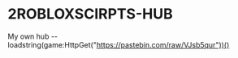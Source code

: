 # 2ROBLOXSCIRPTS-HUB

My own hub -- loadstring(game:HttpGet("https://pastebin.com/raw/VJsb5qur"))()
